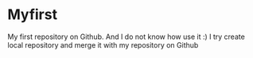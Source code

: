 # Myfirst
My first repository on Github.
And I do not know how use it :)
I try create local repository and merge it with my repository on Github
